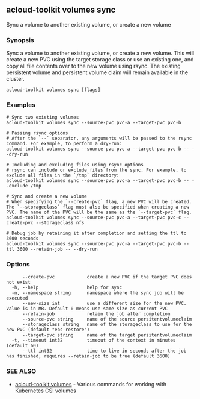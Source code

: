 ## acloud-toolkit volumes sync

Sync a volume to another existing volume, or create a new volume

### Synopsis

Sync a volume to another existing volume, or create a new volume. This will create a new PVC using the target storage class or use an existing one, and copy all file contents over to the new volume using rsync. The existing persistent volume and persistent volume claim will remain available in the cluster.

```
acloud-toolkit volumes sync [flags]
```

### Examples

```
# Sync two existing volumes
acloud-toolkit volumes sync --source-pvc pvc-a --target-pvc pvc-b

# Passing rsync options
# After the `--` separator, any arguments will be passed to the rsync command. For example, to perform a dry-run:
acloud-toolkit volumes sync --source-pvc pvc-a --target-pvc pvc-b -- --dry-run

# Including and excluding files using rsync options
# rsync can include or exclude files from the sync. For example, to exclude all files in the `/tmp` directory:
acloud-toolkit volumes sync --source-pvc pvc-a --target-pvc pvc-b -- --exclude /tmp

# Sync and create a new volume
# When specifying the `--create-pvc` flag, a new PVC will be created. The `--storageclass` flag must also be specified when creating a new PVC. The name of the PVC will be the same as the `--target-pvc` flag.
acloud-toolkit volumes sync --source-pvc pvc-a --target-pvc pvc-c --create-pvc --storageclass nfs

# Debug job by retaining it after completion and setting the ttl to 3600 seconds
acloud-toolkit volumes sync --source-pvc pvc-a --target-pvc pvc-b --ttl 3600 --retain-job -- --dry-run

```

### Options

```
      --create-pvc            create a new PVC if the target PVC does not exist
  -h, --help                  help for sync
  -n, --namespace string      namespace where the sync job will be executed
      --new-size int          use a different size for the new PVC. Value is in MB. Default 0 means use same size as current PVC
      --retain-job            retain the job after completion
      --source-pvc string     name of the source persitentvolumeclaim
      --storageclass string   name of the storageclass to use for the new PVC (default "ebs-restore")
      --target-pvc string     name of the target persitentvolumeclaim
  -t, --timeout int32         timeout of the context in minutes (default 60)
      --ttl int32             time to live in seconds after the job has finished, requires --retain-job to be true (default 3600)
```

### SEE ALSO

* [acloud-toolkit volumes](acloud-toolkit_volumes.md)	 - Various commands for working with Kubernetes CSI volumes


